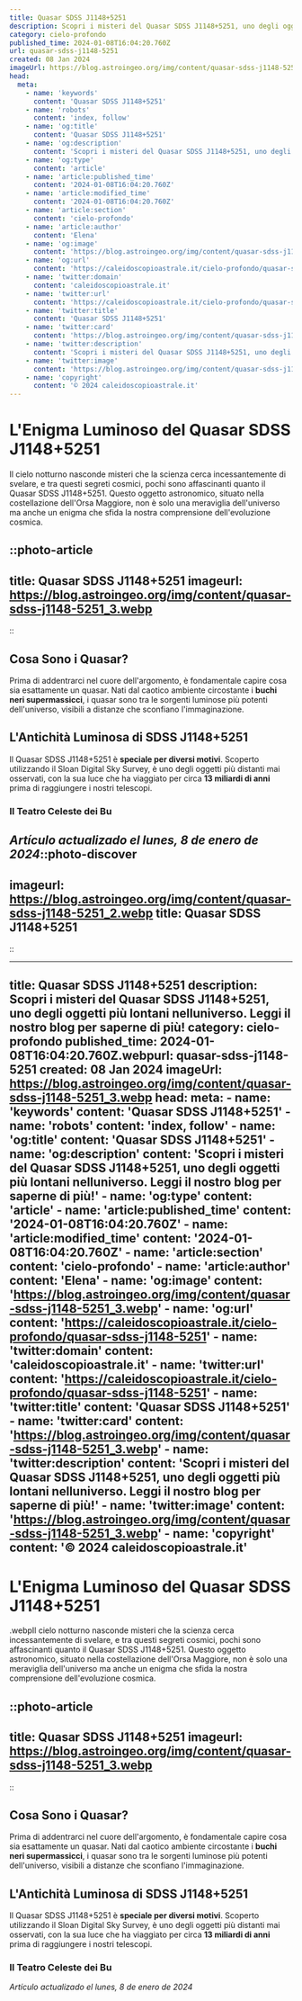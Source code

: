 ```yaml
---
title: Quasar SDSS J1148+5251
description: Scopri i misteri del Quasar SDSS J1148+5251, uno degli oggetti più lontani nelluniverso. Leggi il nostro blog per saperne di più!
category: cielo-profondo
published_time: 2024-01-08T16:04:20.760Z
url: quasar-sdss-j1148-5251
created: 08 Jan 2024
imageUrl: https://blog.astroingeo.org/img/content/quasar-sdss-j1148-5251_3.webp
head:
  meta:
    - name: 'keywords'
      content: 'Quasar SDSS J1148+5251'
    - name: 'robots'
      content: 'index, follow'
    - name: 'og:title'
      content: 'Quasar SDSS J1148+5251'
    - name: 'og:description'
      content: 'Scopri i misteri del Quasar SDSS J1148+5251, uno degli oggetti più lontani nelluniverso. Leggi il nostro blog per saperne di più!'
    - name: 'og:type'
      content: 'article'
    - name: 'article:published_time'
      content: '2024-01-08T16:04:20.760Z'
    - name: 'article:modified_time'
      content: '2024-01-08T16:04:20.760Z'
    - name: 'article:section'
      content: 'cielo-profondo'
    - name: 'article:author'
      content: 'Elena'
    - name: 'og:image'
      content: 'https://blog.astroingeo.org/img/content/quasar-sdss-j1148-5251_3.webp'
    - name: 'og:url'
      content: 'https://caleidoscopioastrale.it/cielo-profondo/quasar-sdss-j1148-5251'
    - name: 'twitter:domain'
      content: 'caleidoscopioastrale.it'
    - name: 'twitter:url'
      content: 'https://caleidoscopioastrale.it/cielo-profondo/quasar-sdss-j1148-5251'
    - name: 'twitter:title'
      content: 'Quasar SDSS J1148+5251'
    - name: 'twitter:card'
      content: 'https://blog.astroingeo.org/img/content/quasar-sdss-j1148-5251_3.webp'
    - name: 'twitter:description'
      content: 'Scopri i misteri del Quasar SDSS J1148+5251, uno degli oggetti più lontani nelluniverso. Leggi il nostro blog per saperne di più!'
    - name: 'twitter:image'
      content: 'https://blog.astroingeo.org/img/content/quasar-sdss-j1148-5251_3.webp'
    - name: 'copyright'
      content: '© 2024 caleidoscopioastrale.it'
---
```

# L'Enigma Luminoso del Quasar SDSS J1148+5251

Il cielo notturno nasconde misteri che la scienza cerca incessantemente di svelare, e tra questi segreti cosmici, pochi sono affascinanti quanto il Quasar SDSS J1148+5251. Questo oggetto astronomico, situato nella costellazione dell'Orsa Maggiore, non è solo una meraviglia dell'universo ma anche un enigma che sfida la nostra comprensione dell'evoluzione cosmica.

::photo-article
---
title: Quasar SDSS J1148+5251
imageurl: https://blog.astroingeo.org/img/content/quasar-sdss-j1148-5251_3.webp
---
::

## Cosa Sono i Quasar?
Prima di addentrarci nel cuore dell'argomento, è fondamentale capire cosa sia esattamente un quasar. Nati dal caotico ambiente circostante i **buchi neri supermassicci**, i quasar sono tra le sorgenti luminose più potenti dell'universo, visibili a distanze che sconfiano l'immaginazione.

## L'Antichità Luminosa di SDSS J1148+5251
Il Quasar SDSS J1148+5251 è **speciale per diversi motivi**. Scoperto utilizzando il Sloan Digital Sky Survey, è uno degli oggetti più distanti mai osservati, con la sua luce che ha viaggiato per circa **13 miliardi di anni** prima di raggiungere i nostri telescopi.

### Il Teatro Celeste dei Bu

_Artículo actualizado el lunes, 8 de enero de 2024_::photo-discover
---
imageurl: https://blog.astroingeo.org/img/content/quasar-sdss-j1148-5251_2.webp
title: Quasar SDSS J1148+5251
---
::

---
title: Quasar SDSS J1148+5251
description: Scopri i misteri del Quasar SDSS J1148+5251, uno degli oggetti più lontani nelluniverso. Leggi il nostro blog per saperne di più!
category: cielo-profondo
published_time: 2024-01-08T16:04:20.760Z.webpurl: quasar-sdss-j1148-5251
created: 08 Jan 2024
imageUrl: https://blog.astroingeo.org/img/content/quasar-sdss-j1148-5251_3.webp
head:
  meta:
    - name: 'keywords'
      content: 'Quasar SDSS J1148+5251'
    - name: 'robots'
      content: 'index, follow'
    - name: 'og:title'
      content: 'Quasar SDSS J1148+5251'
    - name: 'og:description'
      content: 'Scopri i misteri del Quasar SDSS J1148+5251, uno degli oggetti più lontani nelluniverso. Leggi il nostro blog per saperne di più!'
    - name: 'og:type'
      content: 'article'
    - name: 'article:published_time'
      content: '2024-01-08T16:04:20.760Z'
    - name: 'article:modified_time'
      content: '2024-01-08T16:04:20.760Z'
    - name: 'article:section'
      content: 'cielo-profondo'
    - name: 'article:author'
      content: 'Elena'
    - name: 'og:image'
      content: 'https://blog.astroingeo.org/img/content/quasar-sdss-j1148-5251_3.webp'
    - name: 'og:url'
      content: 'https://caleidoscopioastrale.it/cielo-profondo/quasar-sdss-j1148-5251'
    - name: 'twitter:domain'
      content: 'caleidoscopioastrale.it'
    - name: 'twitter:url'
      content: 'https://caleidoscopioastrale.it/cielo-profondo/quasar-sdss-j1148-5251'
    - name: 'twitter:title'
      content: 'Quasar SDSS J1148+5251'
    - name: 'twitter:card'
      content: 'https://blog.astroingeo.org/img/content/quasar-sdss-j1148-5251_3.webp'
    - name: 'twitter:description'
      content: 'Scopri i misteri del Quasar SDSS J1148+5251, uno degli oggetti più lontani nelluniverso. Leggi il nostro blog per saperne di più!'
    - name: 'twitter:image'
      content: 'https://blog.astroingeo.org/img/content/quasar-sdss-j1148-5251_3.webp'
    - name: 'copyright'
      content: '© 2024 caleidoscopioastrale.it'
---
# L'Enigma Luminoso del Quasar SDSS J1148+5251
.webpIl cielo notturno nasconde misteri che la scienza cerca incessantemente di svelare, e tra questi segreti cosmici, pochi sono affascinanti quanto il Quasar SDSS J1148+5251. Questo oggetto astronomico, situato nella costellazione dell'Orsa Maggiore, non è solo una meraviglia dell'universo ma anche un enigma che sfida la nostra comprensione dell'evoluzione cosmica.

::photo-article
---
title: Quasar SDSS J1148+5251
imageurl: https://blog.astroingeo.org/img/content/quasar-sdss-j1148-5251_3.webp
---
::

## Cosa Sono i Quasar?
Prima di addentrarci nel cuore dell'argomento, è fondamentale capire cosa sia esattamente un quasar. Nati dal caotico ambiente circostante i **buchi neri supermassicci**, i quasar sono tra le sorgenti luminose più potenti dell'universo, visibili a distanze che sconfiano l'immaginazione.

## L'Antichità Luminosa di SDSS J1148+5251
Il Quasar SDSS J1148+5251 è **speciale per diversi motivi**. Scoperto utilizzando il Sloan Digital Sky Survey, è uno degli oggetti più distanti mai osservati, con la sua luce che ha viaggiato per circa **13 miliardi di anni** prima di raggiungere i nostri telescopi.

### Il Teatro Celeste dei Bu

_Artículo actualizado el lunes, 8 de enero de 2024_
